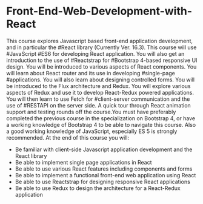 # Front-End-Web-Development-with-React
This course explores Javascript based front-end application development, and in particular the #React library (Currently Ver. 16.3). This course will use #JavaScript #ES6 for developing React application. You will also get an introduction to the use of #Reactstrap for #Bootstrap 4-based responsive UI design. You will be introduced to various aspects of React components. You will learn about React router and its use in developing #single-page #applications. You will also learn about designing controlled forms. You will be introduced to the Flux architecture and Redux. You will explore various aspects of Redux and use it to develop React-Redux powered applications. You will then learn to use Fetch for #client-server communication and the use of #RESTAPI on the server side. A quick tour through React animation support and testing rounds off the course.You must have preferably completed the previous course in the specialization on Bootstrap 4, or have a working knowledge of Bootstrap 4 to be able to navigate this course. 
Also a good working knowledge of JavaScript, especially ES 5 is strongly recommended.  At the end of this course you will:  

- Be familiar with client-side Javascript application development and the React library 
- Be able to implement single page applications in React 
- Be able to use various React features including components and forms 
- Be able to implement a functional front-end web application using React 
- Be able to use Reactstrap for designing responsive React applications 
- Be able to use Redux to design the architecture for a React-Redux application
